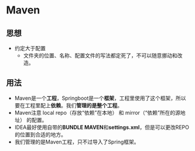 # Maven
## 思想
+ 约定大于配置
  + 文件夹的位置、名称、配置文件的写法都定死了，不可以随意挪动和改造。

## 用法
+ Maven是一个**工程**，Springboot是一个**框架**，工程里使用了这个框架，所以要在工程里配上**依赖**。我们**管理的是整个工程**。
+ Maven注意 local repo（存放“依赖”在本地） 和 mirror（“依赖”所在的源地址） 的配置。
+ IDEA最好使用自带的**BUNDLE MAVEN**和**settings.xml**，但是可以更改REPO的位置到合适的地方。
+ 我们管理的是Maven工程，只不过导入了Spring框架。
